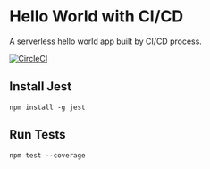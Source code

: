 # Hello World with CI/CD

A serverless hello world app built by CI/CD process.

[![CircleCI](https://circleci.com/gh/norbertFeron/sls-test.svg?style=svg)](https://circleci.com/gh/norbertFeron/sls-test)

## Install Jest

``` npm install -g jest ```

## Run Tests

``` npm test --coverage ```
